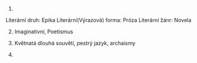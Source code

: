 1.

Literární druh: Epika
Literární(Výrazová) forma: Próza
Literární žánr: Novela

2. Imaginativní, Poetismus

3. Květnatá dlouhá souvětí, pestrý jazyk, archaismy

4.
